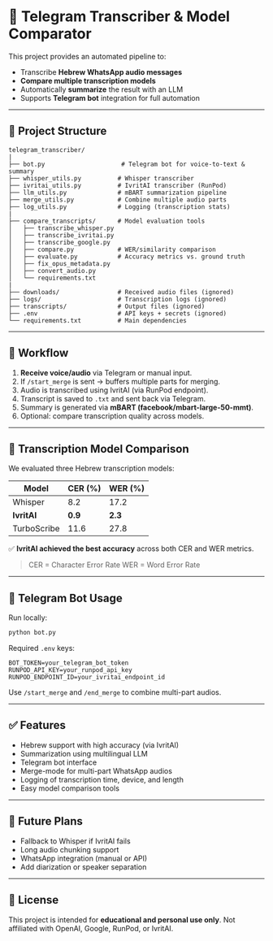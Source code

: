 # 🧠 Telegram Transcriber & Model Comparator

This project provides an automated pipeline to:

- Transcribe **Hebrew WhatsApp audio messages**
- **Compare multiple transcription models**
- Automatically **summarize** the result with an LLM
- Supports **Telegram bot** integration for full automation

---

## 📂 Project Structure

```
telegram_transcriber/
|
├── bot.py                     # Telegram bot for voice-to-text & summary
├── whisper_utils.py          # Whisper transcriber
├── ivritai_utils.py          # IvritAI transcriber (RunPod)
├── llm_utils.py              # mBART summarization pipeline
├── merge_utils.py            # Combine multiple audio parts
├── log_utils.py              # Logging (transcription stats)
|
├── compare_transcripts/      # Model evaluation tools
│   ├── transcribe_whisper.py
│   ├── transcribe_ivritai.py
│   ├── transcribe_google.py
│   ├── compare.py            # WER/similarity comparison
│   ├── evaluate.py           # Accuracy metrics vs. ground truth
│   ├── fix_opus_metadata.py
│   ├── convert_audio.py
│   └── requirements.txt
|
├── downloads/                # Received audio files (ignored)
├── logs/                     # Transcription logs (ignored)
├── transcripts/              # Output files (ignored)
├── .env                      # API keys + secrets (ignored)
└── requirements.txt          # Main dependencies
```

---

## 🔁 Workflow

1. **Receive voice/audio** via Telegram or manual input.
2. If `/start_merge` is sent → buffers multiple parts for merging.
3. Audio is transcribed using IvritAI (via RunPod endpoint).
4. Transcript is saved to `.txt` and sent back via Telegram.
5. Summary is generated via **mBART (facebook/mbart-large-50-mmt)**.
6. Optional: compare transcription quality across models.

---

## 🧪 Transcription Model Comparison

We evaluated three Hebrew transcription models:

| Model       | CER (%) | WER (%) |
| ----------- | ------- | ------- |
| Whisper     | 8.2     | 17.2    |
| **IvritAI** | **0.9** | **2.3** |
| TurboScribe | 11.6    | 27.8    |

✅ **IvritAI achieved the best accuracy** across both CER and WER metrics.

> CER = Character Error Rate
> WER = Word Error Rate

---

## 🤖 Telegram Bot Usage

Run locally:

```bash
python bot.py
```

Required `.env` keys:

```
BOT_TOKEN=your_telegram_bot_token
RUNPOD_API_KEY=your_runpod_api_key
RUNPOD_ENDPOINT_ID=your_ivritai_endpoint_id
```

Use `/start_merge` and `/end_merge` to combine multi-part audios.

---

## ✅ Features

- Hebrew support with high accuracy (via IvritAI)
- Summarization using multilingual LLM
- Telegram bot interface
- Merge-mode for multi-part WhatsApp audios
- Logging of transcription time, device, and length
- Easy model comparison tools

---

## 📌 Future Plans

- Fallback to Whisper if IvritAI fails
- Long audio chunking support
- WhatsApp integration (manual or API)
- Add diarization or speaker separation

---

## 📄 License

This project is intended for **educational and personal use only**.
Not affiliated with OpenAI, Google, RunPod, or IvritAI.
